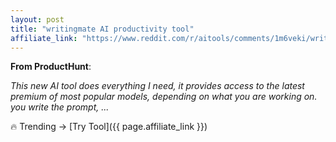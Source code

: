 ```yaml
---
layout: post
title: "writingmate AI productivity tool"
affiliate_link: "https://www.reddit.com/r/aitools/comments/1m6veki/writingmate_ai_productivity_tool/?ref=autoverse&utm_source=autoverse"
---
```


**From ProductHunt**:  
*<!-- SC_OFF --><div class='md'><p>This new AI tool does everything I need, it provides access to the latest premium of most popular models, depending on what you are working on. you write the prompt, ...*

🔥 Trending → [Try Tool]({{ page.affiliate_link }})  


